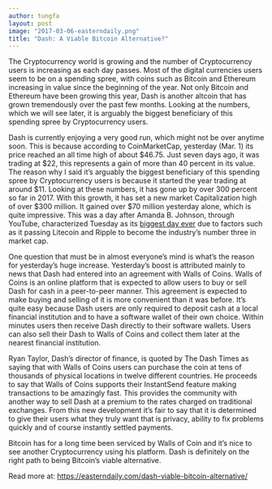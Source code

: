 ```yaml
---
author: tungfa
layout: post
image: "2017-03-06-easterndaily.png"
title: "Dash: A Viable Bitcoin Alternative?"
---
```

The Cryptocurrency world is growing and the number of Cryptocurrency users is increasing as each day passes. Most of the digital currencies users seem to be on a spending spree, with coins such as Bitcoin and Ethereum increasing in value since the beginning of the year. Not only Bitcoin and Ethereum have been growing this year, Dash is another altcoin that has grown tremendously over the past few months. Looking at the numbers, which we will see later, it is arguably the biggest beneficiary of this spending spree by Cryptocurrency users. 

Dash is currently enjoying a very good run, which might not be over anytime soon. This is because according to CoinMarketCap, yesterday (Mar. 1) its price reached an all time high of about $46.75. Just seven days ago, it was trading at $22, this represents a gain of more than 40 percent in its value. The reason why I said it’s arguably the biggest beneficiary of this spending spree by Cryptocurrency users is because it started the year trading at around $11. Looking at these numbers, it has gone up by over 300 percent so far in 2017. With this growth, it has set a new market Capitalization high of over $300 million. It gained over $70 million yesterday alone, which is quite impressive. This was a day after Amanda B. Johnson, through YouTube, characterized Tuesday as its [biggest day ever](https://youtu.be/FYvuOYz9fuM) due to factors such as it passing Litecoin and Ripple to become the industry’s number three in market cap. 

One question that must be in almost everyone’s mind is what’s the reason for yesterday’s huge increase. Yesterday’s boost is attributed mainly to news that Dash had entered into an agreement with Walls of Coins. Walls of Coins is an online platform that is expected to allow users to buy or sell Dash for cash in a peer-to-peer manner. This agreement is expected to make buying and selling of it is more convenient than it was before. It’s quite easy because Dash users are only required to deposit cash at a local financial institution and to have a software wallet of their own choice. Within minutes users then receive Dash directly to their software wallets. Users can also sell their Dash to Walls of Coins and collect them later at the nearest financial institution. 

Ryan Taylor, Dash’s director of finance, is quoted by The Dash Times as saying that with Walls of Coins users can purchase the coin at tens of thousands of physical locations in twelve different countries. He proceeds to say that Walls of Coins supports their InstantSend feature making transactions to be amazingly fast. This provides the community with another way to sell Dash at a premium to the rates charged on traditional exchanges. From this new development it’s fair to say that it is determined to give their users what they truly want that is privacy, ability to fix problems quickly and of course instantly settled payments. 

Bitcoin has for a long time been serviced by Walls of Coin and it’s nice to see another Cryptocurrency using his platform. Dash is definitely on the right path to being Bitcoin’s viable alternative.

Read more at: <https://easterndaily.com/dash-viable-bitcoin-alternative/>
